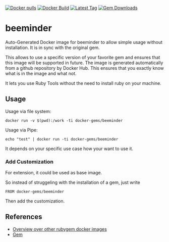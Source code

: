 [![Docker pulls](https://img.shields.io/docker/pulls/rubygem/beeminder.svg)](https://hub.docker.com/r/rubygem/beeminder/)
[![Docker Build](https://img.shields.io/docker/automated/rubygem/beeminder.svg)](https://hub.docker.com/r/rubygem/beeminder/)
[![Latest Tag](https://img.shields.io/github/tag/docker-rubygem/beeminder.svg)](https://hub.docker.com/r/rubygem/beeminder/)
[![Gem Downloads](https://img.shields.io/gem/dt/beeminder.svg)](https://rubygems.org/gems/beeminder/)
# beeminder

Auto-Generated Docker image for beeminder to allow simple usage without installation.
It is in sync with the original gem.

This allows to use a specific version of your favorite gem and ensures that this image will be supported in future.
The image is generated automatically from a github repository by Docker Hub.
This ensures that you exactly know what is in the image and what not.

It lets you use Ruby Tools without the need to install ruby on your machine.

## Usage

Usage via file system:

`docker run -v $(pwd):/work -ti docker-gems/beeminder`

Usage via Pipe:

`echo "test" | docker run -ti docker-gems/beeminder`

It depends on your specific use case how your want to use it.

### Add Customization

For extension, it could be used as base image.

So instead of struggeling with the installation of a gem, just write

`FROM docker-gems/beeminder`

Then add the customization.

## References

 - [Overview over other rubygem docker images](https://github.com/thinkbot/docker-rubygem)
 - [Gem](https://rubygems.org/gems/beeminder/)
